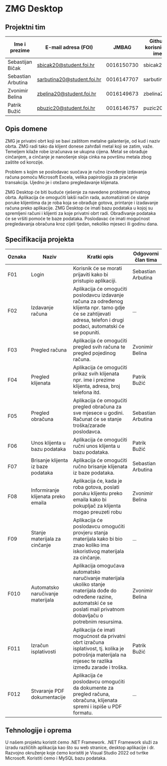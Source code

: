 # ZMG Desktop

## Projektni tim

Ime i prezime | E-mail adresa (FOI) | JMBAG | Github korisničko ime
------------  | ------------------- | ----- | ---------------------
Sebastijan Bičak | sbicak20@student.foi.hr | 0016150730 | sbicak20
Sebastian Arbutina | sarbutina20@student.foi.hr | 0016147707 | sarbutina20
Zvonimir Belina | zbelina20@student.foi.hr | 0016149673 | zbelina20
Patrik Bužić | pbuzic20@student.foi.hr | 0016146757 | puzic20

## Opis domene

ZMG je privatni obrt koji se bavi zaštitom metalne galanterije, od kud i naziv obrta.
ZMG radi tako da klijent donese zahrđali metal koji se zatim, važe. Temeljem kilaže robe izračunava se ukupna cijena. Metal se obrađuje cinčanjem, a cinčanje je nanošenje sloja cinka na površinu metala zbog zaštite od korozije.

Problem s kojim se poslodavac suočava je ručno izvođenje izdavanja računa pomoću Microsoft Excela, velika papirologija za praćenje transakcija. Ujedno je i otežano pregledavanje klijenata.

ZMG Desktop će biti buduće rješenje za navedene probleme privatnog obrta. Aplikacija će omogućiti lakši način rada, automatizirati će slanje poruke klijentima da je roba koja se obrađuje gotova, printanje i izadavanje računa preko aplikacije. ZMG Desktop će imati bazu podataka u kojoj su spremljeni računi i klijenti za koje privatni obrt radi. Obrađivanje podataka će se vršiti pomoće te baze podataka. Poslodavac će imati mogućnost pregledavanja obračuna kroz cijeli tjedan, nekoliko mjeseci ili godinu dana.

## Specifikacija projekta

Oznaka | Naziv | Kratki opis | Odgovorni član tima
------ | ----- | ----------- | -------------------
F01 | Login | Korisnik će se morati prijaviti kako bi pristupio aplikaciji. | Sebastian Arbutina
F02 | Izdavanje računa | Aplikacija će omogućiti poslodavcu izdavanje računa za određenog klijenta npr. tamo gdje će se zahtijevati adresa, telefon i drugi podaci, automatski će se popuniti. | ...
F03 | Pregled računa | Aplikacija će omogućiti pregled svih računa  te pregled pojedinog računa. | Zvonimir Belina
F04 | Pregled klijenata | Aplikacija će omogućiti prikaz svih klijenata npr. ime i prezime klijenta, adresa, broj telefona itd. | Patrik Bužić
F05 | Pregled obračuna | Aplikacija će omogućiti pregled obračuna za sve mjesece u godini. Računat će se stanje troška/zarade poslodavca. | Sebastian Arbutina
F06 | Unos klijenta u bazu podataka| Aplikacija će omogućiti ručni unos klijenta u bazu podataka.  | Patrik Bužić
F07 | Brisanje klijenta iz baze podataka  | Aplikacija će omogućiti ručno brisanje klijenata iz baze podataka. | Sebastian Arbutina
F08 | Informiranje klijenata preko emaila | Aplikacija će, kada je roba gotova, poslati poruku klijentu preko emaila kako bi pokupljač za klijenta mogao preuzeti robu | Zvonimir Belina
F09 | Stanje materijala za cinčanje | Aplikacija će poslodavcu omogućiti provjeru stanja materijala kako bi bio znao koliko ima iskoristivog materijala za cinčanje. | ...
F010 | Automatsko naručivanje materijala | Aplikacija omogućava automatsko naručivanje materijala ukoliko stanje materijala dođe do određene razine, automatski će se poslati mail privatnom dobavljaču o potrebnim resursima. | Zvonimir Belina
F011 | Izračun isplativosti | Aplikacija će imati mogućnost da privatni obrt izračuna isplativost, tj. kolika je potrošnja materijala na mjesec te razlika između zarade i troška. | Patrik Bužić
F012 | Stvaranje PDF dokumentacije | Aplikacija će poslodavcu omogućiti da dokumente za pregled računa, obračuna, klijenata  spremi i ispiše u PDF formatu. | ...

## Tehnologije i oprema
U našem projektu koristit ćemo .NET Framework. .NET Framework služi za izradu različitih aplikacija kao što su web stranice, desktop aplikacije i dr. Razvojno okruženje koje ćemo koristiti je Visual Studio 2022 od tvrtke Microsoft. Koristiti ćemo i MySQL bazu podataka.

